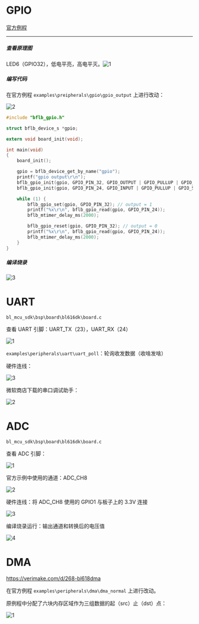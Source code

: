 # GPIO

[官方例程 ](https://github.com/bouffalolab/bl_mcu_sdk)

---

##### 查看原理图

LED6（GPIO32），低电平亮，高电平灭。![1](.assets/start_to_use/1.png)

##### 编写代码

在官方例程 `examples\preipherals\gpio\gpio_output` 上进行改动：

![2](.assets/start_to_use/2.png)

```c
#include "bflb_gpio.h"

struct bflb_device_s *gpio;

extern void board_init(void);

int main(void)
{
    board_init();

    gpio = bflb_device_get_by_name("gpio");
    printf("gpio output\r\n");
    bflb_gpio_init(gpio, GPIO_PIN_32, GPIO_OUTPUT | GPIO_PULLUP | GPIO_SMT_EN | GPIO_DRV_0);
    bflb_gpio_init(gpio, GPIO_PIN_24, GPIO_INPUT | GPIO_PULLUP | GPIO_SMT_EN | GPIO_DRV_0);

    while (1) {
        bflb_gpio_set(gpio, GPIO_PIN_32); // output = 1
        printf("%x\r\n", bflb_gpio_read(gpio, GPIO_PIN_24));
        bflb_mtimer_delay_ms(2000);

        bflb_gpio_reset(gpio, GPIO_PIN_32); // output = 0
        printf("%x\r\n", bflb_gpio_read(gpio, GPIO_PIN_24));
        bflb_mtimer_delay_ms(2000);
    }
}
```

##### 编译烧录

![3](.assets/start_to_use/3.gif)

# UART

`bl_mcu_sdk\bsp\board\bl616dk\board.c`

查看 UART 引脚：UART_TX（23），UART_RX（24）

![1](.assets/start_to_use/1-1741104497138.png)

`examples\peripherals\uart\uart_poll`：轮询收发数据（收啥发啥）

硬件连线：

![3](.assets/start_to_use/3.jpg)

微软商店下载的串口调试助手：

![2](.assets/start_to_use/2-1741104497139.png)

# ADC

`bl_mcu_sdk\bsp\board\bl616dk\board.c`

查看 ADC 引脚：

![1](.assets/start_to_use/1-1741104505207.png)

官方示例中使用的通道：ADC_CH8

![2](.assets/start_to_use/2-1741104505207.png)

硬件连线：将 ADC_CH8 使用的 GPIO1 与板子上的 3.3V 连接

![3](.assets/start_to_use/3-1741104505207.jpg)

编译烧录运行：输出通道和转换后的电压值

![4](.assets/start_to_use/4.png)

# DMA

https://verimake.com/d/268-bl618dma

在官方例程 `examples\peripherals\dma\dma_normal` 上进行改动。

原例程中分配了六块内存区域作为三组数据的起（src）止（dst）点：

![1](.assets/start_to_use/1-1741104525967.png)